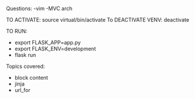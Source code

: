
Questions:
-vim
-MVC arch




TO ACTIVATE:
source virtual/bin/activate
To DEACTIVATE VENV:
deactivate


TO RUN:
- export FLASK_APP=app.py
- export FLASK_ENV=development
- flask run

Topics covered:
- block content
- jinja
- url_for